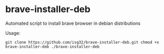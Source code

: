 # brave-installer-deb
Automated script to install brave browser in debian distributions

Usage:

`
git clone https://github.com/isg32/brave-installer-deb.git
chmod +x brave-installer-deb
./brave-installer-deb
`
